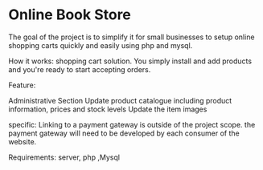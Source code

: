 Online Book Store 
=========
The goal of the project is to simplify it for small businesses to setup online shopping carts quickly and easily using 
php and mysql.

How it works:
shopping cart solution. You simply install and add products and you're ready to start accepting orders.

Feature:

Administrative Section
Update product catalogue including product information, prices and stock levels
Update the item images


specific:
Linking to a payment gateway is outside of the project scope. the payment gateway will need to be developed
 by each consumer of the website.


Requirements:
server, php  ,Mysql 

